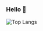 ### Hello 🚀

<!--![Anurag's GitHub stats](https://github-readme-stats.vercel.app/api?username=coleshanks&show_icons=true&theme=transparent)-->

![Top Langs](https://github-readme-stats.vercel.app/api/top-langs/?username=coleshanks&layout=compact&hide=vhdl&theme=transparent)

<!--
**coleshanks/coleshanks** is a ✨ _special_ ✨ repository because its `README.md` (this file) appears on your GitHub profile.

Here are some ideas to get you started:

- 🔭 I’m currently working on ...
- 🌱 I’m currently learning ...
- 👯 I’m looking to collaborate on ...
- 🤔 I’m looking for help with ...
- 💬 Ask me about ...
- 📫 How to reach me: ...
- 😄 Pronouns: ...
- ⚡ Fun fact: ...
-->
